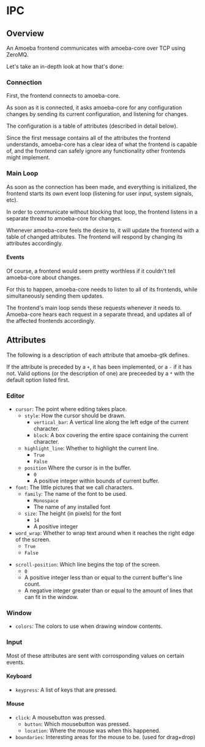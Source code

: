 # IPC

## Overview
An Amoeba frontend communicates with amoeba-core over TCP using ZeroMQ.

Let's take an in-depth look at how that's done:
### Connection
First, the frontend connects to amoeba-core.

As soon as it is connected, it asks amoeba-core for any configuration changes by sending its current configuration, and listening for changes.

The configuration is a table of attributes (described in detail below).

Since the first message contains all of the attributes the frontend understands, amoeba-core has a clear idea of what the frontend is capable of, and the frontend can safely ignore any functionality other frontends might implement.

### Main Loop
As soon as the connection has been made, and everything is initialized, the frontend starts its own event loop (listening for user input, system signals, etc).

In order to communicate without blocking that loop, the frontend listens in a separate thread to amoeba-core for changes.

Whenever amoeba-core feels the desire to, it will update the frontend with a table of changed attributes.
The frontend will respond by changing its attributes accordingly.

#### Events
Of course, a frontend would seem pretty worthless if it couldn't tell amoeba-core about changes.

For this to happen, amoeba-core needs to listen to all of its frontends, while simultaneously sending them updates.

The frontend's main loop sends these requests whenever it needs to. Amoeba-core hears each request in a separate thread, and updates all of the affected frontends accordingly.

## Attributes
The following is a description of each attribute that amoeba-gtk defines.

If the attribute is preceded by a `+`, it has been implemented, or a `-` if it has not. Valid options (or the description of one) are preceeded by a `*` with the default option listed first.

### Editor
+ `cursor`: The point where editing takes place.
  + `style`: How the cursor should be drawn.
    * `vertical_bar`: A vertical line along the left edge of the current character.
	* `block`: A box covering the entire space containing the current character.
  + `highlight_line`: Whether to highlight the current line.
	* `True`
	* `False`
  + `position` Where the cursor is in the buffer.
    * `0`
	* A positive integer within bounds of current buffer.
+ `font`: The little pictures that we call characters.
  + `family`: The name of the font to be used.
    * `Monospace`
    * The name of any installed font
  + `size`: The height (in pixels) for the font
    * `14`
    * A positive integer
+ `word_wrap`: Whether to wrap text around when it reaches the right edge of the screen.
  * `True`
  * `False`
- `scroll-position`: Which line begins the top of the screen.
  * `0`
  * A positive integer less than or equal to the current buffer's line count.
  * A negative integer greater than or equal to the amount of lines that can fit in the window.

### Window
- `colors`: The colors to use when drawing window contents.

### Input
Most of these attributes are sent with corrosponding values on certain events.

#### Keyboard
- `keypress`: A list of keys that are pressed.

#### Mouse
- `click`: A mousebutton was pressed.
  - `button`: Which mousebutton was pressed.
  - `location`: Where the mouse was when this happened.
- `boundaries`: Interesting areas for the mouse to be. (used for drag+drop)
